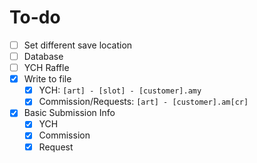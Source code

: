 # To-do

- [ ] Set different save location
- [ ] Database
- [ ] YCH Raffle
- [x] Write to file
    - [x] YCH: ``[art] - [slot] - [customer].amy``
    - [x] Commission/Requests: ``[art] - [customer].am[cr]``
- [x] Basic Submission Info
    - [x] YCH
    - [x] Commission
    - [x] Request